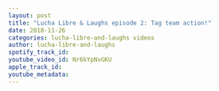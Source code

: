 ```yaml
---
layout: post
title: "Lucha Libre & Laughs episode 2: Tag team action!"
date: 2018-11-26
categories: lucha-libre-and-laughs videos
author: lucha-libre-and-laughs
spotify_track_id: 
youtube_video_id: Nr6kYpNvGKU
apple_track_id: 
youtube_metadata: 
---
```

